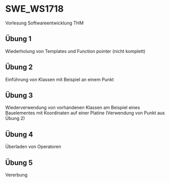 # SWE_WS1718
Vorlesung Softwareentwicklung THM

## Übung 1
Wiederholung von Templates und Function pointer (nicht komplett)

## Übung 2
Einführung von Klassen mit Beispiel an einem Punkt 

## Übung 3
Wiederverwendung von vorhandenen Klassen am Beispiel eines Bauelementes mit 
Koordinaten auf einer Platine (Verwendung von Punkt aus Übung 2)

## Übung 4 
Überladen von Operatoren

## Übung 5
Vererbung